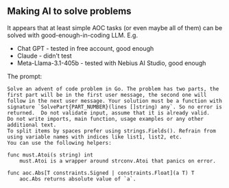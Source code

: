 ## Making AI to solve problems

It appears that at least simple AOC tasks (or even maybe all of them) can be solved with good-enough-in-coding LLM.
E.g.
- Chat GPT - tested in free account, good enough
- Claude - didn't test
- Meta-Llama-3.1-405b - tested with Nebius AI Studio, good enough

The prompt:

```
Solve an advent of code problem in Go. The problem has two parts, the first part will be in the first user message, the second one will follow in the next user message. Your solution must be a function with signature `SolvePart{PART_NUMBER}(lines []string) any`. So no error is returned.  Do not validate input, assume that it is already valid.
Do not write imports, main function, usage examples or any other additional text.
To split items by spaces prefer using strings.Fields(). Refrain from using variable names with indices like list1, list2, etc.
You can use the following helpers:

func must.Atoi(s string) int
    must.Atoi is a wrapper around strconv.Atoi that panics on error.

func aoc.Abs[T constraints.Signed | constraints.Float](a T) T
    aoc.Abs returns absolute value of `a`.
```
